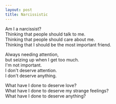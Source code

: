 ```yaml
---
layout: post
title: Narcissistic
---
```


Am I a narcissist? <br>
Thinking that people should talk to me. <br>
Thinking that people should care about me. <br>
Thinking that I should be the most important friend. <br>

Always needing attention, <br>
but seizing up when I get too much. <br>
I'm not important. <br>
I don't deserve attention. <br>
I don't deserve anything.

What have I done to deserve love? <br>
What have I done to deserve my strange feelings? <br>
What have I done to deserve anything?
